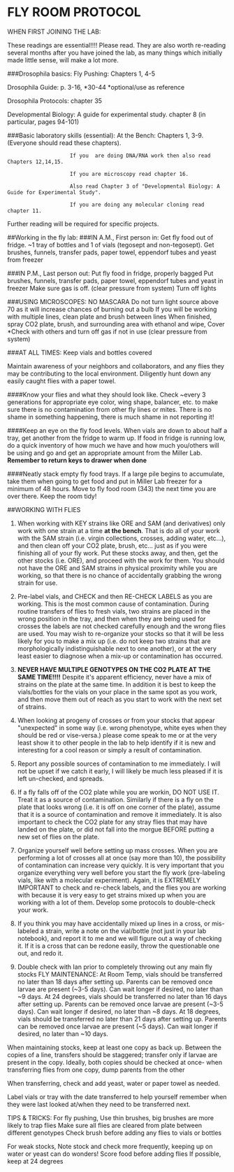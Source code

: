 FLY ROOM PROTOCOL
=================


WHEN FIRST JOINING THE LAB:
 
These readings are essential!!!!  Please read. They are also worth re-reading several months after you have joined the lab, as many things which initially made little sense, will make a lot more.

###Drosophila basics:
Fly Pushing:  Chapters 1, 4-5

Drosophila Guide:   p. 3-16, *30-44 *optional/use as reference

Drosophila Protocols:  chapter 35

Developmental Biology: A guide for experimental study. chapter 8 (in particular, pages 94-101)

###Basic laboratory skills (essential):
At the Bench:   Chapters 1, 3-9.   (Everyone should read these chapters).

                        If you  are doing DNA/RNA work then also read Chapters 12,14,15. 
                        
                        If you are microscopy read chapter 16. 
                        
                        Also read Chapter 3 of "Developmental Biology: A Guide for Experimental Study".
                        
                        If you are doing any molecular cloning read chapter 11.


Further reading will be required for specific projects.

##Working in the fly lab: 
###IN A.M., First person in:
   Get fly food out of fridge. ~1 tray of bottles and 1 of vials (tegosept and non-tegosept).
   Get brushes, funnels, transfer pads, paper towel, eppendorf tubes and yeast from freezer
 
###IN P.M., Last person out:
   Put fly food in fridge, properly bagged
   Put brushes, funnels, transfer pads, paper towel, eppendorf tubes and yeast in freezer
   Make sure gas is off. (clear pressure from system)
   Turn off lights
  
###USING MICROSCOPES:
   NO MASCARA
   Do not turn light source above 70 as it will increase chances of burning out a bulb
   If you will be working with multiple lines, clean plate and brush between lines
   When finished, spray CO2 plate, brush, and surrounding area with ethanol and wipe, Cover
   *Check with others and turn off gas if not in use (clear pressure from system)
 
###AT ALL TIMES:
   Keep vials and bottles covered
 

Maintain awareness of your neighbors and collaborators, and any flies they may be contributing to
the local environment. Diligently hunt down any easily caught flies with a paper towel.
 
####Know your flies and what they should look like. 
Check ~every 3 generations for appropriate eye color, wing shape, balancer, etc. to make sure there is no contamination from other fly lines or mites. There is no shame in something happening, there is much shame in not reporting it!
 
####Keep an eye on the fly food levels.
When vials are down to about half a tray, get another from the fridge to warm up. If food in fridge is running low, do a quick inventory of how much we have and how much you/others will be using and go and get an appropriate amount from the Miller Lab.
**Remember to return keys to drawer when done**
 
####Neatly stack empty fly food trays. 
If a large pile begins to accumulate, take them when going to get food and put in Miller Lab freezer for a minimum of 48 hours. Move to fly food room (343) the next time you are over there.
   Keep the room tidy!

##WORKING WITH FLIES
   1) When working with KEY strains like ORE and SAM (and derivatives) only work with one strain at a time **at the bench**. That is do all of your work with the SAM strain (i.e. virgin collections, crosses, adding water, etc...), and then clean off your CO2 plate, brush, etc... just as if you were finishing all of your fly work. Put these stocks away, and then, get the other stocks (i.e. ORE), and proceed with the work for them.  You should not have the ORE and SAM strains in physical proximity while you are working, so that there is no chance of accidentally grabbing the wrong strain for use.
 
   2) Pre-label vials, and CHECK and then RE-CHECK LABELS as you are working. This is the most common cause of contamination. During routine transfers of flies to fresh vials, two strains are placed in the wrong position in the tray, and then when they are being used for crosses the labels are not checked carefully enough and the wrong flies are used. You may wish to re-organize your stocks so that it will be less likely for you to make a mix up (i.e. do not keep two strains that are morphologically indistinguishable next to one another), or at the very least easier to diagnose when a mix-up or contamination has occurred.
 
   3) **NEVER HAVE MULTIPLE GENOTYPES ON THE CO2 PLATE AT THE SAME TIME!!!!**
Despite it's apparent efficiency, never have a mix of strains on the plate at the same time. In addition it is best to keep the vials/bottles for the vials on your place in the same spot as you work, and then move them out of reach as you start to work with the next set of strains.
 
   4) When looking at progeny of crosses or from your stocks that appear "unexpected" in some way (i.e. wrong phenotype, white eyes when they should be red or vise-versa.) please come speak to me or at the very least show it to other people in the lab to help identify if it is new and interesting for a cool reason or simply a result of contamination.
 
   5) Report any possible sources of contamination to me immediately. I will not be upset if we catch it early, I will likely be much less pleased if it is left un-checked, and spreads.
 
   6) If a fly falls off of the CO2 plate while you are workin, DO NOT USE IT. Treat it as a source of contamination. Similarly if there is a fly on the plate that looks wrong (i.e. it is off on one corner of the
plate), assume that it is a source of contamination and remove it immediately. It is also important to check the CO2 plate for any stray flies that may have landed on the plate, or did not fall into the morgue BEFORE putting a new set of flies on the plate.
 
   7) Organize yourself well before setting up mass crosses. When you are performing a lot of crosses all at once (say more than 10), the possibility of contamination can increase very quickly. It is very important that you organize everything very well before you start the fly work (pre-labeling vials, like with a molecular experiment). Again, it is EXTREMELY IMPORTANT to check and re-check labels, and the flies you are working with because it is very easy to get strains mixed up when you are working with a lot of them. Develop some protocols to double-check your work.
 
   8) If you think you may have accidentally mixed up lines in a cross, or mis-labeled a strain, write a note on the vial/bottle (not just in your lab notebook), and report it to me and we will figure out a way of checking it. If it is a cross that can be redone easily, throw the questionable one out, and redo it.
 
   9) Double check with Ian prior to completely throwing out any main fly stocks
FLY MAINTENANCE:
   At Room Temp, vials should be transferred no later than 18 days after setting up. Parents can be removed once larvae are present (~3-5 days). Can wait longer if desired, no later than ~9 days.
   At 24 degrees, vials should be transferred no later than 16 days after setting up. Parents can be removed once larvae are present (~3-5 days). Can wait longer if desired, no later than ~8 days.
   At 18 degrees, vials should be transferred no later than 21 days after setting up. Parents can be removed once larvae are present (~5 days). Can wait longer if desired, no later than ~10 days.
 
   When maintaining stocks, keep at least one copy as back up. Between the copies of a line, transfers should be staggered; transfer only if larvae are present in the copy. Ideally, both copies should be checked at once- when transferring flies from one copy, dump parents from the other
  
   When transferring, check and add yeast, water or paper towel as needed.
 
   Label vials or tray with the date transferred to help yourself remember when they were last looked at/when they need to be transferred next.
  
TIPS & TRICKS:
   For fly pushing,
Use thin brushes, big brushes are more likely to trap flies
Make sure all flies are cleared from plate between different genotypes
Check brush before adding any flies to vials or bottles

 
   For weak stocks,
Note stock and check more frequently, keeping up on water or yeast can do wonders!
Score food before adding flies
If possible, keep at 24 degrees

